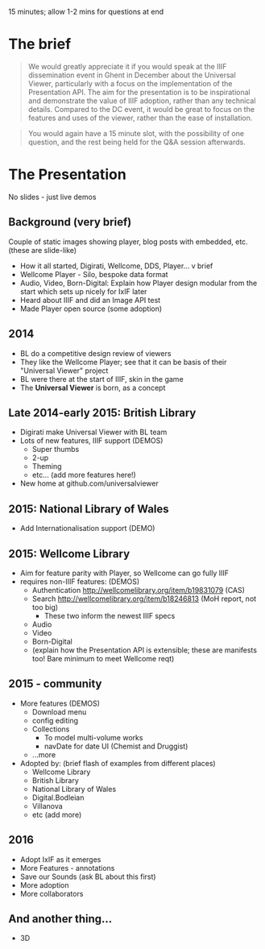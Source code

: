 15 minutes; allow 1-2 mins for questions at end

# The brief

> We would greatly appreciate it if you would speak at the IIIF dissemination event in Ghent in December about the Universal Viewer, particularly with a focus on the implementation of the Presentation API. The aim for the presentation is to be inspirational and demonstrate the value of IIIF adoption, rather than any technical details.  Compared to the DC event, it would be great to focus on the features and uses of the viewer, rather than the ease of installation.

>You would again have a 15 minute slot, with the possibility of one question, and the rest being held for the Q&A session afterwards.

# The Presentation

No slides - just live demos

## Background (very brief)

Couple of static images showing player, blog posts with embedded, etc.
(these are slide-like)

* How it all started, Digirati, Wellcome, DDS, Player... v brief
* Wellcome Player - Silo, bespoke data format
* Audio, Video, Born-Digital: Explain how Player design modular from the start which sets up nicely for IxIF later
* Heard about IIIF and did an Image API test
* Made Player open source (some adoption)

## 2014

* BL do a competitive design review of viewers
* They like the Wellcome Player; see that it can be basis of their "Universal Viewer" project
* BL were there at the start of IIIF, skin in the game
* The **Universal Viewer** is born, as a concept

## Late 2014-early 2015: British Library

* Digirati make Universal Viewer with BL team
* Lots of new features, IIIF support (DEMOS)
  * Super thumbs
  * 2-up
  * Theming
  * etc... (add more features here!)
* New home at github.com/universalviewer

## 2015: National Library of Wales

* Add Internationalisation support (DEMO)

## 2015: Wellcome Library

* Aim for feature parity with Player, so Wellcome can go fully IIIF
* requires non-IIIF features: (DEMOS)
  * Authentication http://wellcomelibrary.org/item/b19831079 (CAS)
  * Search http://wellcomelibrary.org/item/b18246813 (MoH report, not too big)
    * These two inform the newest IIIF specs
  * Audio
  * Video
  * Born-Digital
  * (explain how the Presentation API is extensible; these are manifests too! Bare minimum to meet Wellcome reqt)

## 2015 - community

* More features (DEMOS)
  * Download menu
  * config editing
  * Collections
    * To model multi-volume works
    * navDate for date UI (Chemist and Druggist)
  * ...more
* Adopted by: (brief flash of examples from different places)
  * Wellcome Library
  * British Library
  * National Library of Wales
  * Digital.Bodleian
  * Villanova
  * etc (add more)

## 2016

* Adopt IxIF as it emerges
* More Features - annotations
* Save our Sounds (ask BL about this first)
* More adoption
* More collaborators


## And another thing...

* 3D

